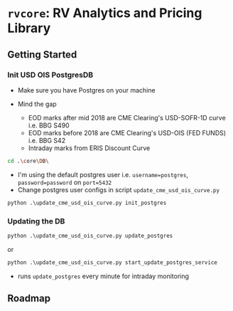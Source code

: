 # `rvcore`: RV Analytics and Pricing Library

## Getting Started

### Init USD OIS PostgresDB

- Make sure you have Postgres on your machine

- Mind the gap

    - EOD marks after mid 2018 are CME Clearing's USD-SOFR-1D curve i.e. BBG S490
    - EOD marks before 2018 are CME Clearing's USD-OIS (FED FUNDS) i.e. BBG S42
    - Intraday marks from ERIS Discount Curve

```bash
cd .\core\DB\
```

- I'm using the default postgres user i.e. `username=postgres`, `password=password` on `port=5432`
- Change postgres user configs in script `update_cme_usd_ois_curve.py`

```py
python .\update_cme_usd_ois_curve.py init_postgres
```

### Updating the DB

```py
python .\update_cme_usd_ois_curve.py update_postgres
```

or

```py
python .\update_cme_usd_ois_curve.py start_update_postgres_service
```

- runs `update_postgres` every minute for intraday monitoring

## Roadmap